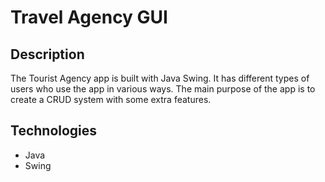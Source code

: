 # Travel Agency GUI

## Description
The Tourist Agency app is built with Java Swing. It has different types of users who use the app in various ways. The main purpose of the app is to create a CRUD system with some extra features.

## Technologies
- Java
- Swing
